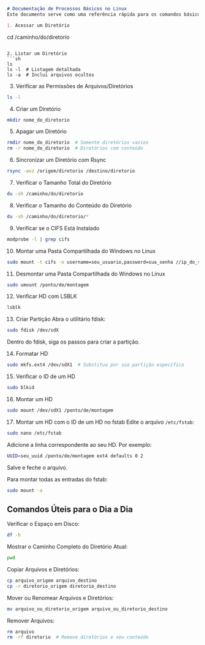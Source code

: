 ```markdown
# Documentação de Processos Básicos no Linux
Este documento serve como uma referência rápida para os comandos básicos no Linux. Ele é destinado a ajudar colegas de trabalho a realizar operações comuns e essenciais.

1. Acessar um Diretório
```
cd /caminho/do/diretorio
```

2. Listar um Diretório
```sh
ls
ls -l  # Listagem detalhada
ls -a  # Inclui arquivos ocultos
```

3. Verificar as Permissões de Arquivos/Diretórios
```sh
ls -l
```

4. Criar um Diretório
```sh
mkdir nome_do_diretorio
```

5. Apagar um Diretório
```sh
rmdir nome_do_diretorio  # Somente diretórios vazios
rm -r nome_do_diretorio  # Diretórios com conteúdo
```

6. Sincronizar um Diretório com Rsync
```sh
rsync -avz /origem/diretorio /destino/diretorio
```

7. Verificar o Tamanho Total do Diretório
```sh
du -sh /caminho/do/diretorio
```

8. Verificar o Tamanho do Conteúdo do Diretório
```sh
du -sh /caminho/do/diretorio/*
```

9. Verificar se o CIFS Está Instalado
```sh
modprobe -l | grep cifs
```

10. Montar uma Pasta Compartilhada do Windows no Linux
```sh
sudo mount -t cifs -o username=seu_usuario,password=sua_senha //ip_do_servidor/pasta_compartilhada /ponto/de/montagem
```

11. Desmontar uma Pasta Compartilhada do Windows no Linux
```sh
sudo umount /ponto/de/montagem
```

12. Verificar HD com LSBLK
```sh
lsblk
```

13. Criar Partição
Abra o utilitário fdisk:
```sh
sudo fdisk /dev/sdX
```
Dentro do fdisk, siga os passos para criar a partição.

14. Formatar HD
```sh
sudo mkfs.ext4 /dev/sdX1  # Substitua por sua partição específica
```

15. Verificar o ID de um HD
```sh
sudo blkid
```

16. Montar um HD
```sh
sudo mount /dev/sdX1 /ponto/de/montagem
```

17. Montar um HD com o ID de um HD no fstab
Edite o arquivo `/etc/fstab`:
```sh
sudo nano /etc/fstab
```
Adicione a linha correspondente ao seu HD. Por exemplo:
```sh
UUID=seu_uuid /ponto/de/montagem ext4 defaults 0 2
```
Salve e feche o arquivo.

Para montar todas as entradas do fstab:
```sh
sudo mount -a
```

## Comandos Úteis para o Dia a Dia
Verificar o Espaço em Disco:
```sh
df -h
```

Mostrar o Caminho Completo do Diretório Atual:
```sh
pwd
```

Copiar Arquivos e Diretórios:
```sh
cp arquivo_origem arquivo_destino
cp -r diretorio_origem diretorio_destino
```

Mover ou Renomear Arquivos e Diretórios:
```sh
mv arquivo_ou_diretorio_origem arquivo_ou_diretorio_destino
```

Remover Arquivos:
```sh
rm arquivo
rm -rf diretorio  # Remove diretórios e seu conteúdo
```
